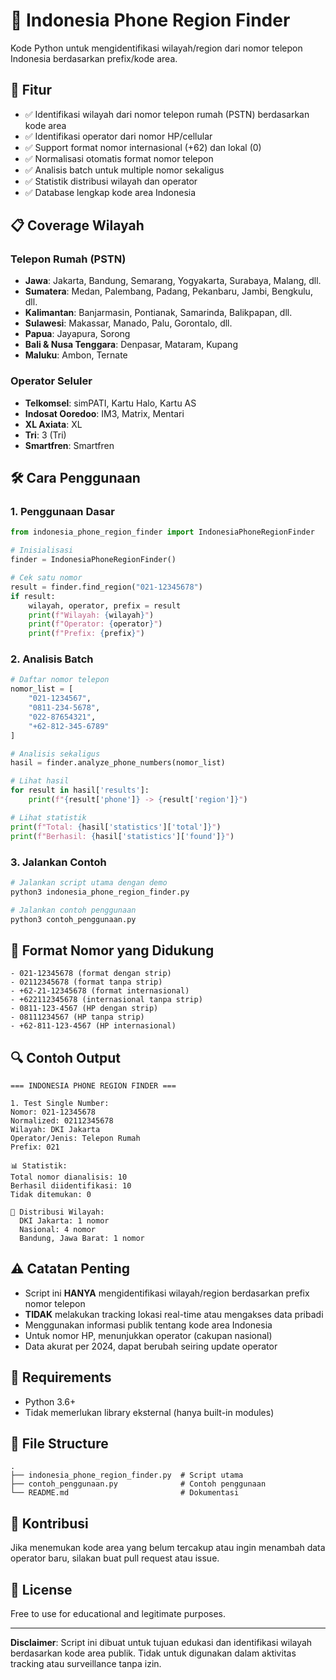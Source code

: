 # 📱 Indonesia Phone Region Finder

Kode Python untuk mengidentifikasi wilayah/region dari nomor telepon Indonesia berdasarkan prefix/kode area.

## 🚀 Fitur

- ✅ Identifikasi wilayah dari nomor telepon rumah (PSTN) berdasarkan kode area
- ✅ Identifikasi operator dari nomor HP/cellular
- ✅ Support format nomor internasional (+62) dan lokal (0)
- ✅ Normalisasi otomatis format nomor telepon
- ✅ Analisis batch untuk multiple nomor sekaligus
- ✅ Statistik distribusi wilayah dan operator
- ✅ Database lengkap kode area Indonesia

## 📋 Coverage Wilayah

### Telepon Rumah (PSTN)
- **Jawa**: Jakarta, Bandung, Semarang, Yogyakarta, Surabaya, Malang, dll.
- **Sumatera**: Medan, Palembang, Padang, Pekanbaru, Jambi, Bengkulu, dll.
- **Kalimantan**: Banjarmasin, Pontianak, Samarinda, Balikpapan, dll.
- **Sulawesi**: Makassar, Manado, Palu, Gorontalo, dll.
- **Papua**: Jayapura, Sorong
- **Bali & Nusa Tenggara**: Denpasar, Mataram, Kupang
- **Maluku**: Ambon, Ternate

### Operator Seluler
- **Telkomsel**: simPATI, Kartu Halo, Kartu AS
- **Indosat Ooredoo**: IM3, Matrix, Mentari
- **XL Axiata**: XL
- **Tri**: 3 (Tri)
- **Smartfren**: Smartfren

## 🛠️ Cara Penggunaan

### 1. Penggunaan Dasar

```python
from indonesia_phone_region_finder import IndonesiaPhoneRegionFinder

# Inisialisasi
finder = IndonesiaPhoneRegionFinder()

# Cek satu nomor
result = finder.find_region("021-12345678")
if result:
    wilayah, operator, prefix = result
    print(f"Wilayah: {wilayah}")
    print(f"Operator: {operator}")
    print(f"Prefix: {prefix}")
```

### 2. Analisis Batch

```python
# Daftar nomor telepon
nomor_list = [
    "021-1234567",
    "0811-234-5678", 
    "022-87654321",
    "+62-812-345-6789"
]

# Analisis sekaligus
hasil = finder.analyze_phone_numbers(nomor_list)

# Lihat hasil
for result in hasil['results']:
    print(f"{result['phone']} -> {result['region']}")

# Lihat statistik
print(f"Total: {hasil['statistics']['total']}")
print(f"Berhasil: {hasil['statistics']['found']}")
```

### 3. Jalankan Contoh

```bash
# Jalankan script utama dengan demo
python3 indonesia_phone_region_finder.py

# Jalankan contoh penggunaan
python3 contoh_penggunaan.py
```

## 📝 Format Nomor yang Didukung

```
- 021-12345678 (format dengan strip)
- 02112345678 (format tanpa strip) 
- +62-21-12345678 (format internasional)
- +622112345678 (internasional tanpa strip)
- 0811-123-4567 (HP dengan strip)
- 08111234567 (HP tanpa strip)
- +62-811-123-4567 (HP internasional)
```

## 🔍 Contoh Output

```
=== INDONESIA PHONE REGION FINDER ===

1. Test Single Number:
Nomor: 021-12345678
Normalized: 02112345678
Wilayah: DKI Jakarta
Operator/Jenis: Telepon Rumah
Prefix: 021

📊 Statistik:
Total nomor dianalisis: 10
Berhasil diidentifikasi: 10
Tidak ditemukan: 0

📍 Distribusi Wilayah:
  DKI Jakarta: 1 nomor
  Nasional: 4 nomor
  Bandung, Jawa Barat: 1 nomor
```

## ⚠️ Catatan Penting

- Script ini **HANYA** mengidentifikasi wilayah/region berdasarkan prefix nomor telepon
- **TIDAK** melakukan tracking lokasi real-time atau mengakses data pribadi
- Menggunakan informasi publik tentang kode area Indonesia
- Untuk nomor HP, menunjukkan operator (cakupan nasional)
- Data akurat per 2024, dapat berubah seiring update operator

## 🔧 Requirements

- Python 3.6+
- Tidak memerlukan library eksternal (hanya built-in modules)

## 📁 File Structure

```
.
├── indonesia_phone_region_finder.py  # Script utama
├── contoh_penggunaan.py              # Contoh penggunaan
└── README.md                         # Dokumentasi
```

## 🤝 Kontribusi

Jika menemukan kode area yang belum tercakup atau ingin menambah data operator baru, silakan buat pull request atau issue.

## 📄 License

Free to use for educational and legitimate purposes.

---

**Disclaimer**: Script ini dibuat untuk tujuan edukasi dan identifikasi wilayah berdasarkan kode area publik. Tidak untuk digunakan dalam aktivitas tracking atau surveillance tanpa izin.